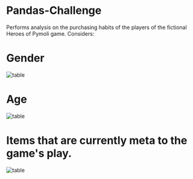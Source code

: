 # Pandas-Challenge

Performs analysis on the purchasing habits of the players of the fictional Heroes of Pymoli game. 
Considers: 

# Gender

![table](https://github.com/stephbanh/pandas-video-game-data/blob/main/Images/gendertable.jpg)

# Age 

![table](https://github.com/stephbanh/pandas-video-game-data/blob/main/Images/agetable.jpg)

# Items that are currently meta to the game's play. 

![table](https://github.com/stephbanh/pandas-video-game-data/blob/main/Images/metaitemtable.jpg)
